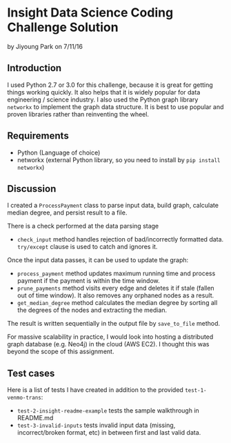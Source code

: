 # Insight Data Science Coding Challenge Solution
by Jiyoung Park on 7/11/16

## Introduction
I used Python 2.7 or 3.0 for this challenge, because it is great for getting things working quickly. It also helps that it is widely popular for data engineering / science industry.
I also used the Python graph library ```networkx``` to implement the graph data structure. It is best to use popular and proven libraries rather than reinventing the wheel.

## Requirements
* Python  		(Language of choice)
* networkx 		(external Python library, so you need to install by ```pip install networkx```)

## Discussion
I created a ```ProcessPayment``` class to parse input data, build graph, calculate median degree, and persist result to a file.

There is a check performed at the data parsing stage 
* ```check_input``` method handles rejection of bad/incorrectly formatted data. ```try/except``` clause is used to catch and ignores it.

	
Once the input data passes, it can be used to update the graph:
* ```process_payment``` method updates maximum running time and process payment if the payment is within the time window.
* ```prune_payments``` method visits every edge and deletes it if stale (fallen out of time window). It also removes any orphaned nodes as a result.
* ```get_median_degree``` method calculates the median degree by sorting all the degrees of the nodes and extracting the median.
	
The result is written sequentially in the output file by ```save_to_file``` method.

For massive scalability in practice, I would look into hosting a distributed graph database (e.g. Neo4j) in the cloud (AWS EC2). I thought this was beyond the scope of this assignment.

## Test cases
Here is a list of tests I have created in addition to the provided ```test-1-venmo-trans```:
* ```test-2-insight-readme-example``` tests the sample walkthrough in README.md
* ```test-3-invalid-inputs``` tests invalid input data (missing, incorrect/broken format, etc) in between first and last valid data.
